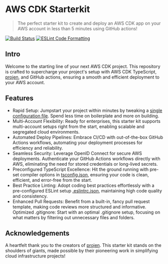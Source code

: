 # AWS CDK Starterkit

> The perfect starter kit to create and deploy an AWS CDK app on your AWS account in less than 5 minutes using GitHub actions!

[![Build Status](https://github.com/dannysteenman/aws-cdk-starterkit/actions/workflows/build.yml/badge.svg)](https://github.com/dannysteenman/aws-cdk-starterkit/actions/workflows/build.yml) [![ESLint Code Formatting](https://img.shields.io/badge/code_style-eslint-brightgreen.svg)](https://eslint.org)

## Intro

Welcome to the starting line of your next AWS CDK project. This repository is crafted to supercharge your project's setup with AWS CDK TypeScript, [projen](https://github.com/projen/projen), and GitHub actions, ensuring a smooth and efficient deployment to your AWS account.

## Features

- Rapid Setup: Jumpstart your project within minutes by tweaking a [single configuration file](./.projenrc.ts). Spend less time on boilerplate and more on building.
- Multi-Account Flexibility: Ready for enterprises, this starter kit supports multi-account setups right from the start, enabling scalable and segregated cloud environments.
- Automated Deploy Pipelines: Embrace CI/CD with out-of-the-box GitHub Actions workflows, automating your deployment processes for efficiency and reliability.
- Seamless Security: Leverage OpenID Connect for secure AWS deployments. Authenticate your GitHub Actions workflows directly with AWS, eliminating the need for stored credentials or long-lived secrets.
- Preconfigured TypeScript Excellence: Hit the ground running with pre-set compiler options in [tsconfig.json](./tsconfig.json), ensuring your code is clean, efficient, and error-free from the start.
- Best Practice Linting: Adopt coding best practices effortlessly with a pre-configured ESLint setup [.eslintrc.json](./.eslintrc.json), maintaining high code quality and consistency.
- Enhanced Pull Requests: Benefit from a built-in, fancy pull request template, making code reviews more structured and informative.
Optimized .gitignore: Start with an optimal .gitignore setup, focusing on what matters by filtering out unnecessary files and folders.

## Acknowledgements

A heartfelt thank you to the creators of [projen](https://github.com/projen/projen). This starter kit stands on the shoulders of giants, made possible by their pioneering work in simplifying cloud infrastructure projects!
